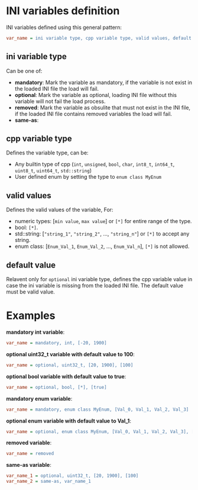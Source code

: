 

# INI variables definition

INI variables defined using this general pattern:

``` INI
var_name = ini variable type, cpp variable type, valid values, default value / [err]
```

## ini variable type
Can be one of:
  - **mandatory**: Mark the variable as mandatory, if the variable is not exist in the loaded INI file the load will fail.  
  - **optional**: Mark the variable as optional, loading INI file without this variable will not fail the load process.
  - **removed**: Mark the variable as obsulite that must not exist in the INI file, if the loaded INI file contains removed variables the load will fail.
  - **same-as**: 

## cpp variable type
Defines the variable type, can be:
  - Any builtin type of cpp (`int`, `unsigned`, `bool`, `char`, `int8_t`, `int64_t`, `uint8_t`, `uint64_t`, `std::string`)
  - User defined enum by setting the type to `enum class MyEnum`

## valid values
Defines the valid values of the variable, For:
  - numeric types: [`min value`, `max value`] or `[*]` for entire range of the type.
  - bool: `[*]`.
  - std::string: [`"string_1"`, `"string_2"`, ..., `"string_n"`] or `[*]` to accept any string.
  - enum class: [`Enum_Val_1`, `Enum_Val_2`, ..., `Enum_Val_n`], `[*]` is not allowed.

## default value
Relavent only for `optional` ini variable type, defines the cpp variable value in case the ini variable is missing from the loaded INI file.
The default value must be valid value.

# Examples

**mandatory int variable**:
``` INI
var_name = mandatory, int, [-20, 1900]
```

**optional uint32_t variable with default value to 100**:
``` INI
var_name = optional, uint32_t, [20, 1900], [100]
```

**optional bool variable with default value to true**:
``` INI
var_name = optional, bool, [*], [true]
```

**mandatory enum variable**:
``` INI
var_name = mandatory, enum class MyEnum, [Val_0, Val_1, Val_2, Val_3]
```

**optional enum variable with default value to Val_1**:
``` INI
var_name = optional, enum class MyEnum, [Val_0, Val_1, Val_2, Val_3], [Val_1]
```

**removed variable**:
``` INI
var_name = removed
```

**same-as variable**:
``` INI
var_name_1 = optional, uint32_t, [20, 1900], [100]
var_name_2 = same-as, var_name_1
```
